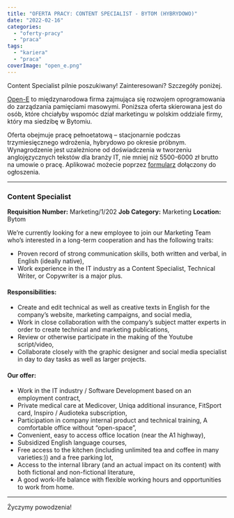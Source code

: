 ```yaml
---
title: "OFERTA PRACY: CONTENT SPECIALIST - BYTOM (HYBRYDOWO)"
date: "2022-02-16"
categories:
  - "oferty-pracy"
  - "praca"
tags:
  - "kariera"
  - "praca"
coverImage: "open_e.png"
---
```


Content Specialist pilnie poszukiwany! Zainteresowani? Szczegóły poniżej.

[Open-E](https://www.open-e.com/) to międzynarodowa firma zajmująca się rozwojem oprogramowania do zarządzania pamięciami masowymi. Poniższa oferta skierowana jest do osób, które chciałyby wspomóc dział marketingu w polskim oddziale firmy, który ma siedzibę w Bytomiu.

Oferta obejmuje pracę pełnoetatową – stacjonarnie podczas trzymiesięcznego wdrożenia, hybrydowo po okresie próbnym. Wynagrodzenie jest uzależnione od doświadczenia w tworzeniu anglojęzycznych tekstów dla branży IT, nie mniej niż 5500-6000 zł brutto na umowie o pracę. Aplikować możecie poprzez [formularz](https://www.open-e.com/about-us/careers/poland/content-specialist/) dołączony do ogłoszenia.

---

### Content Specialist

**Requisition Number:** Marketing/1/202 **Job Category:** Marketing **Location:** Bytom

We’re currently looking for a new employee to join our Marketing Team who’s interested in a long-term cooperation and has the following traits:

- Proven record of strong communication skills, both written and verbal, in English (ideally native),
- Work experience in the IT industry as a Content Specialist, Technical Writer, or Copywriter is a major plus.

#### Responsibilities:

- Create and edit technical as well as creative texts in English for the company’s website, marketing campaigns, and social media,
- Work in close collaboration with the company’s subject matter experts in order to create technical and marketing publications,
- Review or otherwise participate in the making of the Youtube script/video,
- Collaborate closely with the graphic designer and social media specialist in day to day tasks as well as larger projects.

#### Our offer:

- Work in the IT industry / Software Development based on an employment contract,
- Private medical care at Medicover, Uniqa additional insurance, FitSport card, Inspiro / Audioteka subscription,
- Participation in company internal product and technical training, A comfortable office without “open-space”,
- Convenient, easy to access office location (near the A1 highway),
- Subsidized English language courses,
- Free access to the kitchen (including unlimited tea and coffee in many varieties:)) and a free parking lot,
- Access to the internal library (and an actual impact on its content) with both fictional and non-fictional literature,
- A good work-life balance with flexible working hours and opportunities to work from home.

---

Życzymy powodzenia!
